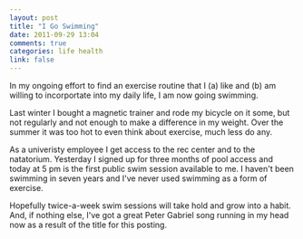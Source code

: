 ```yaml
---
layout: post
title: "I Go Swimming"
date: 2011-09-29 13:04
comments: true
categories: life health
link: false
---
```

In my ongoing effort to find an exercise routine that I (a) like and (b)
am willing to incorportate into my daily life, I am now going swimming.

Last winter I bought a magnetic trainer and rode my bicycle on it some,
but not regularly and not enough to make a difference in my weight. Over
the summer it was too hot to even think about exercise, much less do
any.

As a univeristy employee I get access to the rec center and to the
natatorium. Yesterday I signed up for three months of pool access and
today at 5 pm is the first public swim session available to me. I
haven't been swimming in seven years and I've never used swimming as a
form of exercise. 

Hopefully twice-a-week swim sessions will take hold and grow into a
habit. And, if nothing else, I've got a great Peter Gabriel song running
in my head now as a result of the title for this posting. 
